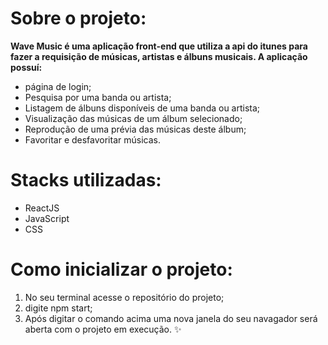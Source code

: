 # Sobre o projeto:
 
**Wave Music é uma aplicação front-end que utiliza a api do itunes para fazer a requisição de músicas, artistas e álbuns musicais.
A aplicação possuí:**

  - página de login;
  - Pesquisa por uma banda ou artista;
  - Listagem de álbuns disponíveis de uma banda ou artista;
  - Visualização das músicas de um álbum selecionado;
  - Reprodução de uma prévia das músicas deste álbum;
  - Favoritar e desfavoritar músicas.


# Stacks utilizadas:

- ReactJS
- JavaScript
- CSS

# Como inicializar o projeto:

1. No seu terminal acesse o repositório do projeto;
2. digite npm start;
3. Após digitar o comando acima uma nova janela do seu navagador será aberta com o 
projeto em execução. :sparkles:	
